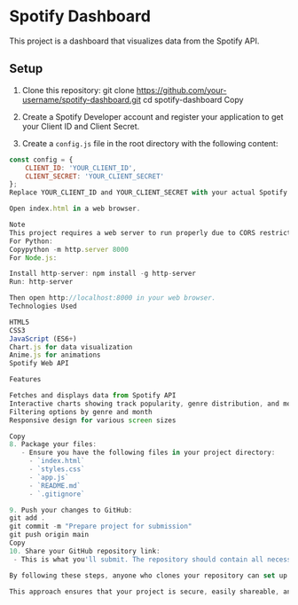 # Spotify Dashboard

This project is a dashboard that visualizes data from the Spotify API.

## Setup

1. Clone this repository:
git clone https://github.com/your-username/spotify-dashboard.git
cd spotify-dashboard
Copy
2. Create a Spotify Developer account and register your application to get your Client ID and Client Secret.

3. Create a `config.js` file in the root directory with the following content:
```javascript
const config = {
    CLIENT_ID: 'YOUR_CLIENT_ID',
    CLIENT_SECRET: 'YOUR_CLIENT_SECRET'
};
Replace YOUR_CLIENT_ID and YOUR_CLIENT_SECRET with your actual Spotify API credentials.

Open index.html in a web browser.

Note
This project requires a web server to run properly due to CORS restrictions when making API requests. You can use a simple HTTP server like Python's http.server or Node.js http-server.
For Python:
Copypython -m http.server 8000
For Node.js:

Install http-server: npm install -g http-server
Run: http-server

Then open http://localhost:8000 in your web browser.
Technologies Used

HTML5
CSS3
JavaScript (ES6+)
Chart.js for data visualization
Anime.js for animations
Spotify Web API

Features

Fetches and displays data from Spotify API
Interactive charts showing track popularity, genre distribution, and monthly releases
Filtering options by genre and month
Responsive design for various screen sizes

Copy
8. Package your files:
   - Ensure you have the following files in your project directory:
     - `index.html`
     - `styles.css`
     - `app.js`
     - `README.md`
     - `.gitignore`

9. Push your changes to GitHub:
git add .
git commit -m "Prepare project for submission"
git push origin main
Copy
10. Share your GitHub repository link:
 - This is what you'll submit. The repository should contain all necessary files except `config.js`.

By following these steps, anyone who clones your repository can set up and run your project by following the instructions in the README, without exposing your personal API credentials. They'll need to use their own Spotify API credentials in the `config.js` file.

This approach ensures that your project is secure, easily shareable, and runnable on other systems. It also provides clear instructions for setup and usage, which is crucial for project evaluation.
